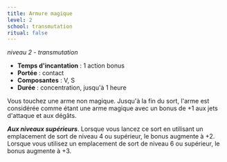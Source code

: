 ```yaml
---
title: Armure magique
level: 2
school: transmutation
ritual: false
---
```


*niveau 2 - transmutation*

- **Temps d'incantation** : 1 action bonus
- **Portée** : contact
- **Composantes** : V, S
- **Durée** : concentration, jusqu'à 1 heure

Vous touchez une arme non magique. Jusqu'à la fin du sort, l'arme est considérée comme étant une arme magique avec un bonus de +1 aux jets d'attaque et aux dégâts.

**_Aux niveaux supérieurs_**. Lorsque vous lancez ce sort en utilisant un emplacement de sort de niveau 4 ou supérieur, le bonus augmente à +2. Lorsque vous utilisez un emplacement de sort de niveau 6 ou supérieur, le bonus augmente à +3.